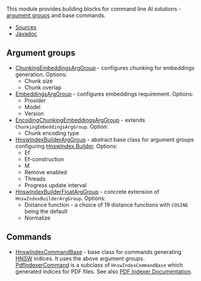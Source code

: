 This module provides building blocks for command line AI solutions - [argument groups](https://picocli.info/#_argument_groups) and base commands.

* [Sources](https://github.com/Nasdanika/ai/tree/main/cli)
* [Javadoc](https://javadoc.io/doc/org.nasdanika.ai/cli)


## Argument groups

* [ChunkingEmbeddingsArgGroup](https://github.com/Nasdanika/ai/blob/main/cli/src/main/java/org/nasdanika/ai/cli/ChunkingEmbeddingsArgGroup.java) - configures chunking for embeddings generation. Options:
    * Chunk size
    * Chunk overlap
* [EmbeddingsArgGroup](https://github.com/Nasdanika/ai/blob/main/cli/src/main/java/org/nasdanika/ai/cli/EmbeddingsArgGroup.java) - configures embeddings requirement. Options:
    * Provider
    * Model
    * Version    
* [EncodingChunkingEmbeddingsArgGroup](https://github.com/Nasdanika/ai/blob/main/cli/src/main/java/org/nasdanika/ai/cli/EncodingChunkingEmbeddingsArgGroup.java) - extends ``ChunkingEmbeddingsArgGroup``. Option:
    * Chunk encoding type
* [HnswIndexBuilderArgGroup](https://github.com/Nasdanika/ai/blob/main/cli/src/main/java/org/nasdanika/ai/cli/HnswIndexBuilderArgGroup.java) - abstract base class for argument groups configuring [HnswIndex.Builder](https://javadoc.io/doc/com.github.jelmerk/hnswlib-core/latest/com/github/jelmerk/hnswlib/core/hnsw/HnswIndex.Builder.html). Options:
    * Ef
    * Ef-construction
    * M
    * Remove enabled
    * Threads
    * Progress update interval
* [HnswIndexBuilderFloatArgGroup](https://github.com/Nasdanika/ai/blob/main/cli/src/main/java/org/nasdanika/ai/cli/HnswIndexBuilderFloatArgGroup.java) - concrete extension of ``HnswIndexBuilderArgGroup``. Options:
    * Distance function - a choice of 19 distance functions with ``COSINE`` being the default
    * Normalize
           
## Commands

* [HnswIndexCommandBase](https://github.com/Nasdanika/ai/blob/main/cli/src/main/java/org/nasdanika/ai/cli/HnswIndexCommandBase.java) - base class for commands generating [HNSW](https://en.wikipedia.org/wiki/Hierarchical_navigable_small_world) indices. It uses the above argument groups. [PdfIndexerCommand](https://github.com/Nasdanika-Demos/cli/blob/main/src/main/java/org/nasdanika/launcher/demo/ai/PdfIndexerCommand.java) is a subclass of ``HnswIndexCommandBase`` which generated indices for PDF files. See also [PDF Indexer Documentation](https://nasdanika-demos.github.io/cli/pdf-indexer/index.html).          

